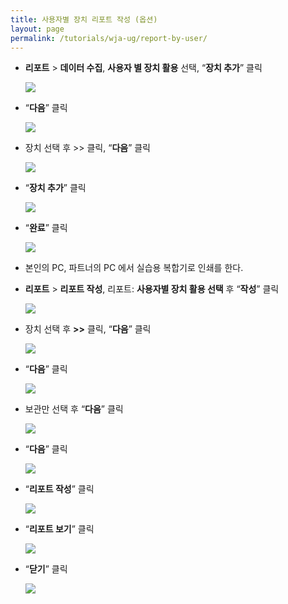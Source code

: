 ```yaml
---
title: 사용자별 장치 리포트 작성 (옵션)
layout: page
permalink: /tutorials/wja-ug/report-by-user/
---
```

  * **리포트** > **데이터 수집**, **사용자 별 장치 활용** 선택, &#8220;**장치 추가**&#8221; 클릭

	![](http://soonmo.github.io/images/1-1.png)

  * &#8220;**다음**&#8221; 클릭

	![](http://soonmo.github.io/images/2-1.png)

  * 장치 선택 후 >> 클릭, “**다음**” 클릭

	![](http://soonmo.github.io/images/3-1.png)
    
  * “**장치 추가**” 클릭

	![](http://soonmo.github.io/images/4-1.png)

  * “**완료**” 클릭

	![](http://soonmo.github.io/images/5-1.png)

  * 본인의 PC, 파트너의 PC 에서 실습용 복합기로 인쇄를 한다.
  * **리포트** > **리포트 작성**, 리포트: **사용자별 장치 활용 선택** 후 “**작성**” 클릭

	![](http://soonmo.github.io/images/7-1.png)

  * 장치 선택 후 **>>** 클릭, “**다음**” 클릭

	![](http://soonmo.github.io/images/8-1.png)

  * “**다음**” 클릭

	![](http://soonmo.github.io/images/9.png)

  * 보관만 선택 후 “**다음**” 클릭

	![](http://soonmo.github.io/images/10.png)

  * “**다음**” 클릭

	![](http://soonmo.github.io/images/11-1.png)

  * “**리포트 작성**” 클릭

	![](http://soonmo.github.io/images/12-1.png)

  * “**리포트 보기**” 클릭

	![](http://soonmo.github.io/images/13-1.png)

  * “**닫기**” 클릭

	![](http://soonmo.github.io/images/14-1.png)